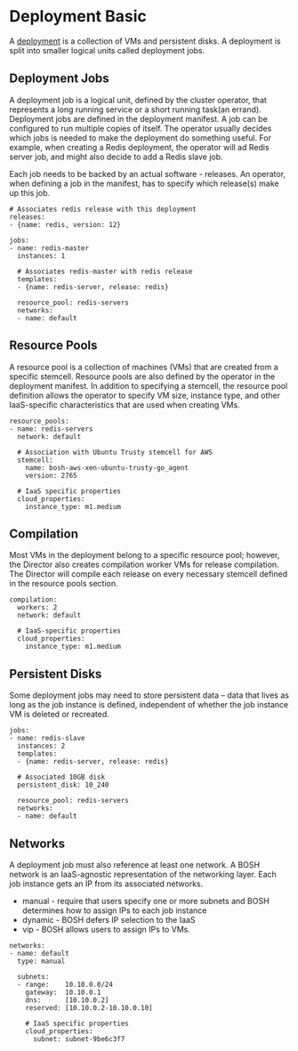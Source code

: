 Deployment Basic
====================================================================

A [deployment](http://bosh.io/docs/deployment.html) is a collection of VMs and persistent disks. A deployment is split into smaller logical units called deployment jobs.

Deployment Jobs
-------------------
A deployment job is a logical unit, defined by the cluster operator, that represents a long running service or a short running task(an errand). Deployment jobs are defined in the deployment manifest. A job can be configured to run multiple copies of itself. The operator usually decides which jobs is needed to make the deployment do something useful. For example, when creating a Redis deployment, the operator will ad Redis server job, and might also decide to add a Redis slave job.

Each job needs to be backed by an actual software - releases. An operator, when defining a job in the manifest, has to specify which release(s) make up this job.
```
# Associates redis release with this deployment
releases:
- {name: redis, version: 12}

jobs:
- name: redis-master
  instances: 1

  # Associates redis-master with redis release
  templates:
  - {name: redis-server, release: redis}

  resource_pool: redis-servers
  networks:
  - name: default
```

Resource Pools
------------------
A resource pool is a collection of machines (VMs) that are created from a specific stemcell. Resource pools are also defined by the operator in the deployment manifest. In addition to specifying a stemcell, the resource pool definition allows the operator to specify VM size, instance type, and other IaaS-specific characteristics that are used when creating VMs.

```
resource_pools:
- name: redis-servers
  network: default

  # Association with Ubuntu Trusty stemcell for AWS
  stemcell:
    name: bosh-aws-xen-ubuntu-trusty-go_agent
    version: 2765

  # IaaS specific properties
  cloud_properties:
    instance_type: m1.medium
```

Compilation
-------------------
Most VMs in the deployment belong to a specific resource pool; however, the Director also creates compilation worker VMs for release compilation. The Director will compile each release on every necessary stemcell defined in the resource pools section. 
```
compilation:
  workers: 2
  network: default

  # IaaS-specific properties
  cloud_properties:
    instance_type: m1.medium
```

Persistent Disks
--------------------
Some deployment jobs may need to store persistent data – data that lives as long as the job instance is defined, independent of whether the job instance VM is deleted or recreated. 
```
jobs:
- name: redis-slave
  instances: 2
  templates:
  - {name: redis-server, release: redis}

  # Associated 10GB disk
  persistent_disk: 10_240

  resource_pool: redis-servers
  networks:
  - name: default
```

Networks
----------------------------
A deployment job must also reference at least one network. A BOSH network is an IaaS-agnostic representation of the networking layer. Each job instance gets an IP from its associated networks.
-	manual - require that users specify one or more subnets and BOSH determines how to assign IPs to each job instance
-	dynamic - BOSH defers IP selection to the IaaS
-	vip - BOSH allows users to assign IPs to VMs.
```
networks:
- name: default
  type: manual

  subnets:
  - range:    10.10.0.0/24
    gateway:  10.10.0.1
    dns:      [10.10.0.2]
    reserved: [10.10.0.2-10.10.0.10]

    # IaaS specific properties
    cloud_properties:
      subnet: subnet-9be6c3f7
```

